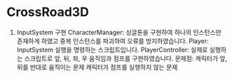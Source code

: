 # CrossRoad3D
 1. InputSystem 구현
    CharacterManager: 싱글톤을 구현하여 하나의 인스턴스만 존재하게 하였고 중복 인스턴스를 파괴하여 오류를 방지하였습니다.
    Player: InputSystem 실행을 명령하는 스크립트입니다.
    PlayerController: 실제로 실행하는 스크립트로 앞, 뒤, 좌, 우 움직임과 점프를 구현하였습니다.
문제점: 캐릭터가 앞, 뒤를 반대로 움직이는 문제
       캐릭터가 점프를 실행하지 않는 문제
